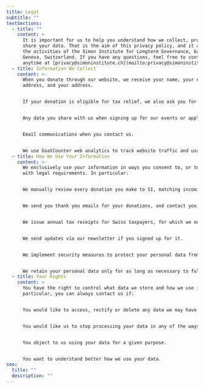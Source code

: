 ```yaml
---
title: Legal
subtitle: ""
textSections:
  - title: ""
    content: >
      It is important for us to help you understand how we collect, process, and
      share your data. That is the aim of this privacy policy, and it applies to
      the activities of the Simon Institute for Longterm Governance, based in
      Geneva, Switzerland. If you have any questions, feel free to contact us
      anytime at [privacy@simoninstitute.ch](mailto:privacy@simoninstitute.ch)
  - title: Information We Collect
    content: >-
      When you donate through our website, we receive your name, your email
      address, and your address.


      If your donation is eligible for tax relief, we also ask you for your physical address, which is required by law to issue tax receipts in Switzerland.


      Any data you share with us when signing up for our events or applying to open positions.


      Email communications when you contact us.


      We use GoatCounter web analytics to track website traffic and usage anonymously.
  - title: How We Use Your Information
    content: >-
      We exclusively use your information in ways you consent to, or to comply
      with legal requirements. In particular:


      We manually review every donation you make to SI, matching incoming payments on our accounts with donor records on our system.


      We send you thank you emails for your donations, and contact you via email if something is unclear.


      We issue annual tax receipts for Swiss taxpayers, for which we need your physical address.


      We send updates via our newsletter if you signed up for it.


      We implement security measures to protect your personal data from unauthorized access, alteration, disclosure, or destruction. These measures include technical and organizational steps to maintain the security of your information.


      We retain your personal data only for as long as necessary to fulfill the purposes for which it was collected, or as required by law. For donations, data is kept for the duration required by Swiss tax law, after which it is securely disposed of.
  - title: Your Rights
    content: >
      You have the right to control what data we store and how we use it. In
      particular, you can always contact us if:


      You would like to access, rectify or delete any data we may have about you.


      You would like us to stop processing your data in any of the ways described in this policy.


      You object to us using your data for a given purpose.


      You want to understand better how we use your data.
seo:
  title: ""
  description: ""
---
```


